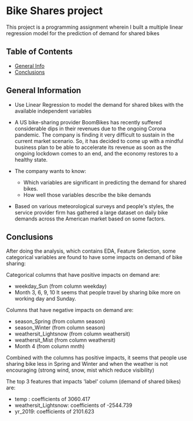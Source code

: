 # Bike Shares project
This project is a programming assignment wherein I built a multiple linear regression model for the prediction of demand for shared bikes

## Table of Contents
* [General Info](#general-information)
* [Conclusions](#conclusions)

<!-- You can include any other section that is pertinent to your problem -->

## General Information
- Use Linear Regression to model the demand for shared bikes with the available independent variables

- A US bike-sharing provider BoomBikes has recently suffered considerable dips in their revenues due to the ongoing Corona pandemic. The company is finding it very difficult to sustain in the current market scenario. So, it has decided to come up with a mindful business plan to be able to accelerate its revenue as soon as the ongoing lockdown comes to an end, and the economy restores to a healthy state. 

- The company wants to know:
  + Which variables are significant in predicting the demand for shared bikes.
  + How well those variables describe the bike demands
- Based on various meteorological surveys and people's styles, the service provider firm has gathered a large dataset on daily bike demands across the American market based on some factors. 


## Conclusions
After doing the analysis, which contains EDA, Feature Selection, some categorical variables are found to have some impacts on demand of bike sharing:

Categorical columns that have positive impacts on demand are:
- weekday_Sun (from column weekday)
- Month 3, 6, 9, 10
It seems that people travel by sharing bike more on working day and Sunday.

Columns that have negative impacts on demand are:
- season_Spring (from column season)
- season_Winter (from column season)
- weathersit_Lightsnow (from column weathersit)
- weathersit_Mist (from column weathersit)
- Month 4 (from column mnth)

Combined with the columns has positive impacts, it seems that people use sharing bike less in Spring and Winter and when the weather is not encouraging (strong wind, snow, mist which reduce visibility)

The top 3 features that impacts 'label' column (demand of shared bikes) are:
- temp : coefficients of 3060.417 
- weathersit_Lightsnow: coefficients of -2544.739 
- yr_2019: coefficients of 2101.623 
